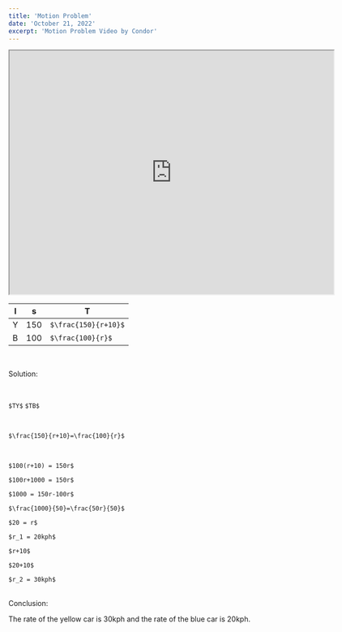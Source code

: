 ```yaml
---
title: 'Motion Problem'
date: 'October 21, 2022'
excerpt: 'Motion Problem Video by Condor'
---
```


<iframe src="https://drive.google.com/file/d/1zYKGfnPPU6APP5SXZ5iQor7OLvwaBoQ6/preview" width="640" height="480" allow="autoplay"></iframe>

|I|s|T|
|--|--|--|
|Y|150|`$\frac{150}{r+10}$`|
|B|100|`$\frac{100}{r}$`|

<br>

Solution:

<br>

`$TY$`
`$TB$`

<br>

`$\frac{150}{r+10}=\frac{100}{r}$`

<br>

`$100(r+10) = 150r$`

`$100r+1000 = 150r$`

`$1000 = 150r-100r$`

`$\frac{1000}{50}=\frac{50r}{50}$`

`$20 = r$`

`$r_1 = 20kph$`

`$r+10$`

`$20+10$`

`$r_2 = 30kph$`

<br>
Conclusion:
<br>

<p>
The rate of the yellow car is 30kph and the rate of the blue car is 20kph.
</p>